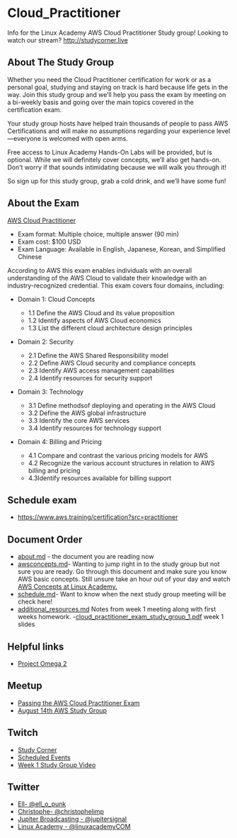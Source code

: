 # Cloud_Practitioner
Info for the Linux Academy AWS Cloud Practitioner Study group! Looking to watch our stream? http://studycorner.live

## About The Study Group 

Whether you need the Cloud Practitioner certification for work or as a personal goal, studying and staying on track is hard because life gets in the way. Join this study group and we’ll help you pass the exam by meeting on a bi-weekly basis and going over the main topics covered in the certification exam.

Your study group hosts have helped train thousands of people to pass AWS Certifications and will make no assumptions regarding your experience level—everyone is welcomed with open arms.

Free access to Linux Academy Hands-On Labs will be provided, but is optional. While we will definitely cover concepts, we’ll also get hands-on. Don’t worry if that sounds intimidating because we will walk you through it!

So sign up for this study group, grab a cold drink, and we’ll have some fun!

## About the Exam 

[AWS Cloud Practitioner](https://aws.amazon.com/training/path-cloudpractitioner/)

- Exam format: Multiple choice, multiple answer (90 min) 
- Exam cost: $100 USD 
- Exam Language: Available in English, Japanese, Korean, and Simplified Chinese
  
According to AWS this exam enables individuals with an overall understanding of the AWS Cloud to validate their knowledge with an industry-recognized credential. This exam covers four domains, including:

- Domain 1: Cloud Concepts
  - 1.1 Define the AWS Cloud and its value proposition
  - 1.2 Identify aspects of AWS Cloud economics
  - 1.3 List the different cloud architecture design principles

- Domain 2: Security
  - 2.1 Define the AWS Shared Responsibility model
  - 2.2 Define AWS Cloud security and compliance concepts
  - 2.3 Identify AWS access management capabilities
  - 2.4 Identify resources for security support

- Domain 3: Technology
  - 3.1 Define methodsof deploying and operating in the AWS Cloud
  - 3.2 Define the AWS global infrastructure
  - 3.3 Identify the core AWS services
  - 3.4 Identify resources for technology support
  
- Domain 4: Billing and Pricing
  - 4.1 Compare and contrast the various pricing models for AWS
  - 4.2 Recognize the various account structures in relation to AWS billing and pricing
  - 4.3Identify resources available for billing support
  
  
 ## Schedule exam
 
 - https://www.aws.training/certification?src=practitioner

## Document Order

- [about.md](https://github.com/JupiterBroadcasting/CommunityNotes/blob/master/Cloud_Practitioner/about.md) - the document you are reading now 
- [awsconcepts.md](https://github.com/Ellopunk/Cloud_Practitioner/blob/master/awsconcepts.md)- Wanting to jump right in to the study group but not sure you are ready. Go through this document and make sure you know AWS basic concepts. Still unsure take an hour out of your day and watch [AWS Concepts at Linux Academy.](https://linuxacademy.com/cp/modules/view/id/84?)
- [schedule.md](https://github.com/Ellopunk/Cloud_Practitioner/blob/master/schedule.md)- Want to know when the next study group meeting will be check here! 
- [additional_resources.md](https://github.com/Ellopunk/Cloud_Practitioner/blob/master/additional_resources.md) Notes from week 1 meeting along with first weeks homework. 
-[cloud_practitioner_exam_study_group_1.pdf](https://github.com/Ellopunk/Cloud_Practitioner/blob/master/cloud_practitioner_exam_study_group_1.pdf) week 1 slides


## Helpful links
- [Project Omega 2](https://interactive.linuxacademy.com/diagrams/ProjectOmega2.html)

## Meetup

- [Passing the AWS Cloud Practitioner Exam](https://www.meetup.com/jupiterbroadcasting/events/262584571/)
- [August 14th AWS Study Group](https://www.meetup.com/jupiterbroadcasting/events/263214097/) 

## Twitch 

- [Study Corner](studycorner.live)
- [Scheduled Events](events.studycorner.live) 
- [Week 1 Study Group Video](https://www.twitch.tv/videos/460607570)


## Twitter

* [Ell- @ell_o_punk](https://twitter.com/Ell_o_Punk)
* [Christophe- @christophelimp](https://twitter.com/christophelimp)
* [Jupiter Broadcasting - @jupitersignal](https://twitter.com/jupitersignal)
* [Linux Academy - @linuxacademyCOM](https://twitter.com/linuxacademyCOM)
